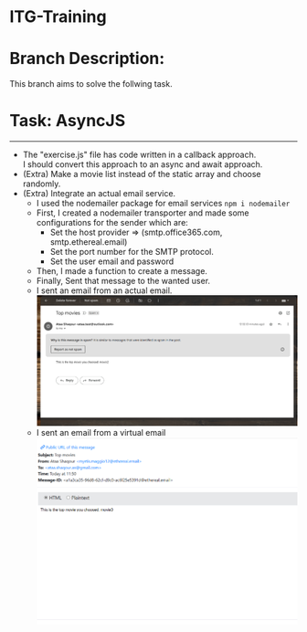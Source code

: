 # ITG-Training

# Branch Description:

This branch aims to solve the follwing task.

# Task: AsyncJS
---
- The "exercise.js" file has code written in a callback approach.  
I should convert this approach to an async and await approach.
- (Extra) Make a movie list instead of the static array and choose randomly.
- (Extra) Integrate an actual email service.
  - I used the nodemailer package for email services ```npm i nodemailer```
  - First, I created a nodemailer transporter and made some configurations for the sender which are:
    - Set the host provider => (smtp.office365.com, smtp.ethereal.email)
    - Set the port number for the SMTP protocol.
    - Set the user email and password
  - Then, I made a function to create a message.
  - Finally, Sent that message to the wanted user.
  - I sent an email from an actual email.  
    ![](emailSent.png)
  - I sent an email from a virtual email
    ![](SentFromVirtualEmail.png)
